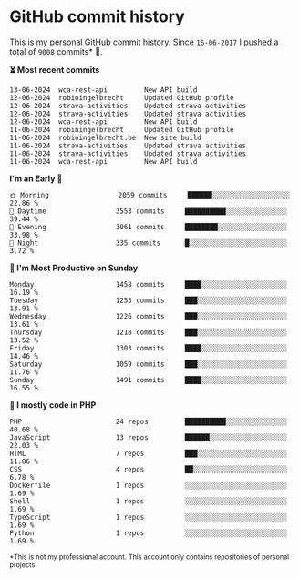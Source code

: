 # GitHub commit history
This is my personal GitHub commit history. Since <!--START_SECTION:first-commit-date-->`16-06-2017`<!--END_SECTION:first-commit-date--> I pushed a total of <!--START_SECTION:total-commit-count-->`9008`<!--END_SECTION:total-commit-count--> commits* 🎉.

<!--START_SECTION:most-recent-commits-->
**⏳ Most recent commits**
                                        
```text
13-06-2024  wca-rest-api         New API build
12-06-2024  robiningelbrecht     Updated GitHub profile
12-06-2024  strava-activities    Updated strava activities
12-06-2024  strava-activities    Updated strava activities
12-06-2024  wca-rest-api         New API build
11-06-2024  robiningelbrecht     Updated GitHub profile
11-06-2024  robiningelbrecht.be  New site build
11-06-2024  strava-activities    Updated strava activities
11-06-2024  strava-activities    Updated strava activities
11-06-2024  wca-rest-api         New API build
```
<!--END_SECTION:most-recent-commits-->  

<!--START_SECTION:commits-per-day-time-->
**I&#039;m an Early 🐤**

```text
🌞 Morning                 2059 commits     ██████░░░░░░░░░░░░░░░░░░░   22.86 %
🌆 Daytime                 3553 commits     ██████████░░░░░░░░░░░░░░░   39.44 %
🌃 Evening                 3061 commits     ████████░░░░░░░░░░░░░░░░░   33.98 %
🌙 Night                   335 commits      █░░░░░░░░░░░░░░░░░░░░░░░░   3.72 %
```
<!--END_SECTION:commits-per-day-time-->  

<!--START_SECTION:commits-per-weekday-->
**📅 I&#039;m Most Productive on Sunday**

```text
Monday                    1458 commits     ████░░░░░░░░░░░░░░░░░░░░░   16.19 %
Tuesday                   1253 commits     ███░░░░░░░░░░░░░░░░░░░░░░   13.91 %
Wednesday                 1226 commits     ███░░░░░░░░░░░░░░░░░░░░░░   13.61 %
Thursday                  1218 commits     ███░░░░░░░░░░░░░░░░░░░░░░   13.52 %
Friday                    1303 commits     ████░░░░░░░░░░░░░░░░░░░░░   14.46 %
Saturday                  1059 commits     ███░░░░░░░░░░░░░░░░░░░░░░   11.76 %
Sunday                    1491 commits     ████░░░░░░░░░░░░░░░░░░░░░   16.55 %
```
<!--END_SECTION:commits-per-weekday-->  

<!--START_SECTION:repos-per-language-->
**💬 I mostly code in PHP**

```text
PHP                       24 repos         ██████████░░░░░░░░░░░░░░░   40.68 %
JavaScript                13 repos         ██████░░░░░░░░░░░░░░░░░░░   22.03 %
HTML                      7 repos          ███░░░░░░░░░░░░░░░░░░░░░░   11.86 %
CSS                       4 repos          ██░░░░░░░░░░░░░░░░░░░░░░░   6.78 %
Dockerfile                1 repos          ░░░░░░░░░░░░░░░░░░░░░░░░░   1.69 %
Shell                     1 repos          ░░░░░░░░░░░░░░░░░░░░░░░░░   1.69 %
TypeScript                1 repos          ░░░░░░░░░░░░░░░░░░░░░░░░░   1.69 %
Python                    1 repos          ░░░░░░░░░░░░░░░░░░░░░░░░░   1.69 %
```
<!--END_SECTION:repos-per-language-->  

<sub>*This is not my professional account. This account only contains repositories of personal projects</sub>
